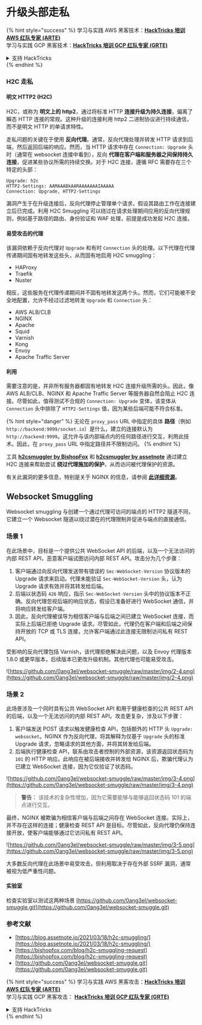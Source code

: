 # 升级头部走私

{% hint style="success" %}
学习与实践 AWS 黑客技术：<img src="/.gitbook/assets/arte.png" alt="" data-size="line">[**HackTricks 培训 AWS 红队专家 (ARTE)**](https://training.hacktricks.xyz/courses/arte)<img src="/.gitbook/assets/arte.png" alt="" data-size="line">\
学习与实践 GCP 黑客技术：<img src="/.gitbook/assets/grte.png" alt="" data-size="line">[**HackTricks 培训 GCP 红队专家 (GRTE)**<img src="/.gitbook/assets/grte.png" alt="" data-size="line">](https://training.hacktricks.xyz/courses/grte)

<details>

<summary>支持 HackTricks</summary>

* 查看 [**订阅计划**](https://github.com/sponsors/carlospolop)!
* **加入** 💬 [**Discord 群组**](https://discord.gg/hRep4RUj7f) 或 [**Telegram 群组**](https://t.me/peass) 或 **关注** 我们的 **Twitter** 🐦 [**@hacktricks\_live**](https://twitter.com/hacktricks\_live)**.**
* **通过向** [**HackTricks**](https://github.com/carlospolop/hacktricks) 和 [**HackTricks Cloud**](https://github.com/carlospolop/hacktricks-cloud) GitHub 仓库提交 PR 分享黑客技巧。

</details>
{% endhint %}

### H2C 走私 <a href="#http2-over-cleartext-h2c" id="http2-over-cleartext-h2c"></a>

#### 明文 HTTP2 (H2C) <a href="#http2-over-cleartext-h2c" id="http2-over-cleartext-h2c"></a>

H2C，或称为 **明文上的 http2**，通过将标准 HTTP **连接升级为持久连接**，偏离了瞬态 HTTP 连接的常规。这种升级的连接利用 http2 二进制协议进行持续通信，而不是明文 HTTP 的单请求特性。

走私问题的关键在于使用 **反向代理**。通常，反向代理处理并转发 HTTP 请求到后端，然后返回后端的响应。然而，当 HTTP 请求中存在 `Connection: Upgrade` 头时（通常在 websocket 连接中看到），反向 **代理在客户端和服务器之间保持持久连接**，促进某些协议所需的持续交换。对于 H2C 连接，遵循 RFC 需要存在三个特定的头部：
```
Upgrade: h2c
HTTP2-Settings: AAMAAABkAARAAAAAAAIAAAAA
Connection: Upgrade, HTTP2-Settings
```
漏洞产生于在升级连接后，反向代理停止管理单个请求，假设其路由工作在连接建立后已完成。利用 H2C Smuggling 可以绕过在请求处理期间应用的反向代理规则，例如基于路径的路由、身份验证和 WAF 处理，前提是成功发起 H2C 连接。

#### 易受攻击的代理 <a href="#exploitation" id="exploitation"></a>

该漏洞依赖于反向代理对 `Upgrade` 和有时 `Connection` 头的处理。以下代理在代理传递期间固有地转发这些头，从而固有地启用 H2C smuggling：

* HAProxy
* Traefik
* Nuster

相反，这些服务在代理传递期间并不固有地转发这两个头。然而，它们可能被不安全地配置，允许不经过过滤地转发 `Upgrade` 和 `Connection` 头：

* AWS ALB/CLB
* NGINX
* Apache
* Squid
* Varnish
* Kong
* Envoy
* Apache Traffic Server

#### 利用 <a href="#exploitation" id="exploitation"></a>

需要注意的是，并非所有服务器都固有地转发 H2C 连接升级所需的头。因此，像 AWS ALB/CLB、NGINX 和 Apache Traffic Server 等服务器自然会阻止 H2C 连接。尽管如此，值得测试不合规的 `Connection: Upgrade` 变体，该变体从 `Connection` 头中排除了 `HTTP2-Settings` 值，因为某些后端可能不符合标准。

{% hint style="danger" %}
无论在 `proxy_pass` URL 中指定的具体 **路径**（例如 `http://backend:9999/socket.io`）是什么，建立的连接默认为 `http://backend:9999`。这允许与该内部端点内的任何路径进行交互，利用此技术。因此，在 `proxy_pass` URL 中指定路径并不限制访问。
{% endhint %}

工具 [**h2csmuggler by BishopFox**](https://github.com/BishopFox/h2csmuggler) 和 [**h2csmuggler by assetnote**](https://github.com/assetnote/h2csmuggler) 通过建立 H2C 连接来帮助尝试 **绕过代理施加的保护**，从而访问被代理保护的资源。

有关此漏洞的更多信息，特别是关于 NGINX 的信息，请参阅 [**此详细资源**](../network-services-pentesting/pentesting-web/nginx.md#proxy\_set\_header-upgrade-and-connection)。

## Websocket Smuggling

Websocket smuggling 与创建一个通过代理可访问的端点的 HTTP2 隧道不同，它建立一个 Websocket 隧道以绕过潜在的代理限制并促进与端点的直接通信。

### 场景 1

在此场景中，目标是一个提供公共 WebSocket API 的后端，以及一个无法访问的内部 REST API，恶意客户端试图访问内部 REST API。攻击分为几个步骤：

1. 客户端通过向反向代理发送带有错误的 `Sec-WebSocket-Version` 协议版本的 Upgrade 请求来启动。代理未能验证 `Sec-WebSocket-Version` 头，认为 Upgrade 请求有效并将其转发给后端。
2. 后端以状态码 `426` 响应，指示 `Sec-WebSocket-Version` 头中的协议版本不正确。反向代理忽视后端的响应状态，假设已准备好进行 WebSocket 通信，并将响应转发给客户端。
3. 因此，反向代理被误导为相信客户端与后端之间已建立 WebSocket 连接，而实际上后端已拒绝 Upgrade 请求。尽管如此，代理仍在客户端和后端之间保持开放的 TCP 或 TLS 连接，允许客户端通过此连接无限制访问私有 REST API。

受影响的反向代理包括 Varnish，该代理拒绝解决此问题，以及 Envoy 代理版本 1.8.0 或更早版本，后续版本已更改升级机制。其他代理也可能易受攻击。

![https://github.com/0ang3el/websocket-smuggle/raw/master/img/2-4.png](https://github.com/0ang3el/websocket-smuggle/raw/master/img/2-4.png)

### 场景 2

此场景涉及一个同时具有公共 WebSocket API 和用于健康检查的公共 REST API 的后端，以及一个无法访问的内部 REST API。攻击更复杂，涉及以下步骤：

1. 客户端发送 POST 请求以触发健康检查 API，包括额外的 HTTP 头 `Upgrade: websocket`。NGINX 作为反向代理，将其解释为仅基于 `Upgrade` 头的标准 Upgrade 请求，忽略请求的其他方面，并将其转发给后端。
2. 后端执行健康检查 API，联系由攻击者控制的外部资源，该资源返回状态码为 `101` 的 HTTP 响应。此响应在被后端接收并转发给 NGINX 后，欺骗代理认为已建立 WebSocket 连接，因为它仅验证了状态码。

![https://github.com/0ang3el/websocket-smuggle/raw/master/img/3-4.png](https://github.com/0ang3el/websocket-smuggle/raw/master/img/3-4.png)

> **警告：** 该技术的复杂性增加，因为它需要能够与能够返回状态码 101 的端点进行交互。

最终，NGINX 被欺骗为相信客户端与后端之间存在 WebSocket 连接。实际上，并不存在这样的连接；健康检查 REST API 是目标。尽管如此，反向代理仍保持连接开放，使客户端能够通过它访问私有 REST API。

![https://github.com/0ang3el/websocket-smuggle/raw/master/img/3-5.png](https://github.com/0ang3el/websocket-smuggle/raw/master/img/3-5.png)

大多数反向代理在此场景中易受攻击，但利用取决于存在外部 SSRF 漏洞，通常被视为低严重性问题。

#### 实验室

检查实验室以测试这两种场景 [https://github.com/0ang3el/websocket-smuggle.git](https://github.com/0ang3el/websocket-smuggle.git)

### 参考文献

* [https://blog.assetnote.io/2021/03/18/h2c-smuggling/](https://blog.assetnote.io/2021/03/18/h2c-smuggling/)
* [https://bishopfox.com/blog/h2c-smuggling-request](https://bishopfox.com/blog/h2c-smuggling-request)
* [https://github.com/0ang3el/websocket-smuggle.git](https://github.com/0ang3el/websocket-smuggle.git)


{% hint style="success" %}
学习与实践 AWS 黑客攻击：<img src="/.gitbook/assets/arte.png" alt="" data-size="line">[**HackTricks 培训 AWS 红队专家 (ARTE)**](https://training.hacktricks.xyz/courses/arte)<img src="/.gitbook/assets/arte.png" alt="" data-size="line">\
学习与实践 GCP 黑客攻击： <img src="/.gitbook/assets/grte.png" alt="" data-size="line">[**HackTricks 培训 GCP 红队专家 (GRTE)**<img src="/.gitbook/assets/grte.png" alt="" data-size="line">](https://training.hacktricks.xyz/courses/grte)

<details>

<summary>支持 HackTricks</summary>

* 查看 [**订阅计划**](https://github.com/sponsors/carlospolop)!
* **加入** 💬 [**Discord 群组**](https://discord.gg/hRep4RUj7f) 或 [**电报群组**](https://t.me/peass) 或 **在 Twitter 上关注** 🐦 [**@hacktricks\_live**](https://twitter.com/hacktricks\_live)**.**
* **通过向** [**HackTricks**](https://github.com/carlospolop/hacktricks) 和 [**HackTricks Cloud**](https://github.com/carlospolop/hacktricks-cloud) github 仓库提交 PR 来分享黑客技巧。

</details>
{% endhint %}
